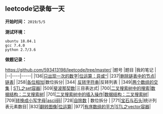 ﻿## leetcode记录每一天

**开始时间：** 
`2019/5/5`

**测试环境：**
```shell
ubuntu 18.04.1  
gcc 7.4.0  
python 2.7/3.6
```

**做题记录：**

https://github.com/593413198/leetcode/tree/master/
|题号 |题目  |我的笔记  | 
|--|----|-----|
|136|[只出现一次的数字](https://github.com/593413198/leetcode/tree/master/136)|[位运算：异或^](https://blog.csdn.net/luhao19980909/article/details/89925491)|
|237|[删除链表中的节点](https://github.com/593413198/leetcode/tree/master/237)|[链表](https://github.com/593413198/Algorithm/tree/master/DataStructure)|
|258|[各位相加](https://github.com/593413198/leetcode/tree/master/258)|数位拆分|
|344| [反转字符串](https://github.com/593413198/leetcode/tree/master/344)|反转列表 |
|349|[两个数组的交集](https://github.com/593413198/leetcode/tree/master/349)    | [STL之set容器](https://blog.csdn.net/luhao19980909/article/details/89913486)|
|509|[斐波那契数](https://github.com/593413198/leetcode/tree/master/509)|三目表达式|
|700|[二叉搜索树中的搜索](https://github.com/593413198/leetcode/tree/master/700)|[数据结构：二叉搜索树](https://blog.csdn.net/luhao19980909/article/details/89931636)|
|701|[二叉搜索树中的插入操作](https://github.com/593413198/leetcode/tree/master/)|[数据结构：二叉搜索树](https://blog.csdn.net/luhao19980909/article/details/89931636)|
|709|[转换成小写字母](https://github.com/593413198/leetcode/tree/master/709)|[ascii码](http://ascii.911cha.com/)|
|728|[自除数](https://github.com/593413198/leetcode/tree/master/728) | 数位拆分 |
|771|[宝石与石头](https://github.com/593413198/leetcode/tree/master/771)|统计列表元素数目|
|832|[翻转图像](https://github.com/593413198/leetcode/tree/master/832)|[位运算](https://blog.csdn.net/luhao19980909/article/details/89925491)|
|977|[有序数组的平方](https://github.com/593413198/leetcode/tree/master/977)|[STL之vector容器](https://blog.csdn.net/luhao19980909/article/details/89884585)|
